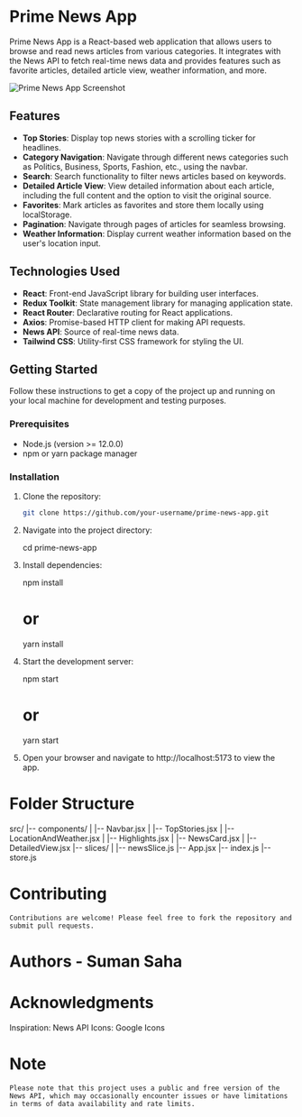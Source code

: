 # Prime News App

Prime News App is a React-based web application that allows users to browse and read news articles from various categories. It integrates with the News API to fetch real-time news data and provides features such as favorite articles, detailed article view, weather information, and more.

![Prime News App Screenshot](./demo/screenshot.png)

## Features

- **Top Stories**: Display top news stories with a scrolling ticker for headlines.
- **Category Navigation**: Navigate through different news categories such as Politics, Business, Sports, Fashion, etc., using the navbar.
- **Search**: Search functionality to filter news articles based on keywords.
- **Detailed Article View**: View detailed information about each article, including the full content and the option to visit the original source.
- **Favorites**: Mark articles as favorites and store them locally using localStorage.
- **Pagination**: Navigate through pages of articles for seamless browsing.
- **Weather Information**: Display current weather information based on the user's location input.

## Technologies Used

- **React**: Front-end JavaScript library for building user interfaces.
- **Redux Toolkit**: State management library for managing application state.
- **React Router**: Declarative routing for React applications.
- **Axios**: Promise-based HTTP client for making API requests.
- **News API**: Source of real-time news data.
- **Tailwind CSS**: Utility-first CSS framework for styling the UI.

## Getting Started

Follow these instructions to get a copy of the project up and running on your local machine for development and testing purposes.

### Prerequisites

- Node.js (version >= 12.0.0)
- npm or yarn package manager

### Installation

1. Clone the repository:

   ```bash
   git clone https://github.com/your-username/prime-news-app.git

2. Navigate into the project directory:

    cd prime-news-app

3. Install dependencies:

    npm install
    # or
    yarn install

4. Start the development server:

    npm start
    # or
    yarn start

5. Open your browser and navigate to http://localhost:5173 to view the app.

# Folder Structure
src/
|-- components/
|   |-- Navbar.jsx
|   |-- TopStories.jsx
|   |-- LocationAndWeather.jsx
|   |-- Highlights.jsx
|   |-- NewsCard.jsx
|   |-- DetailedView.jsx
|-- slices/
|   |-- newsSlice.js
|-- App.jsx
|-- index.js
|-- store.js

# Contributing
    Contributions are welcome! Please feel free to fork the repository and submit pull requests.

# Authors - Suman Saha

# Acknowledgments
Inspiration: News API
Icons: Google Icons

# Note
    Please note that this project uses a public and free version of the News API, which may occasionally encounter issues or have limitations in terms of data availability and rate limits.


